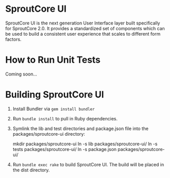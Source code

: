 # SproutCore UI

SproutCore UI is the next generation User Interface layer built specifically for SproutCore 2.0. It provides a standardized set of components which can be used to build a consistent user experience that scales to different form factors.

# How to Run Unit Tests

Coming soon...

# Building SproutCore UI

1. Install Bundler via `gem install bundler`

2. Run `bundle install` to pull in Ruby dependencies.

3. Symlink the lib and test directories and package.json file into
   the packages/sproutcore-ui directory:

    mkdir packages/sproutcore-ui
    ln -s lib packages/sproutcore-ui/
    ln -s tests packages/sproutcore-ui/
    ln -s package.json packages/sproutcore-ui/

4. Run `bundle exec rake` to build SproutCore UI. The build will be placed in the dist directory.
